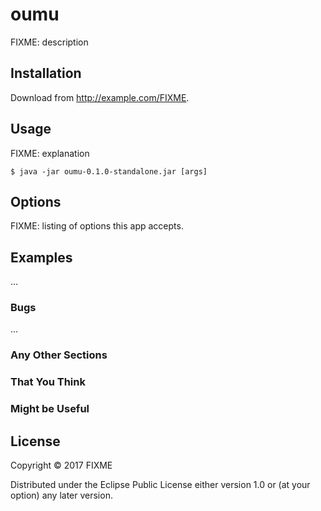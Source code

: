 # oumu

FIXME: description

## Installation

Download from http://example.com/FIXME.

## Usage

FIXME: explanation

    $ java -jar oumu-0.1.0-standalone.jar [args]

## Options

FIXME: listing of options this app accepts.

## Examples

...

### Bugs

...

### Any Other Sections
### That You Think
### Might be Useful

## License

Copyright © 2017 FIXME

Distributed under the Eclipse Public License either version 1.0 or (at
your option) any later version.
